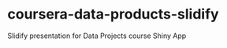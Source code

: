 coursera-data-products-slidify
==============================

Slidify presentation for Data Projects course Shiny App

